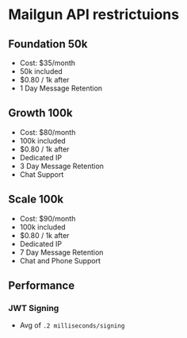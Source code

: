 # Mailgun API restrictuions

## Foundation 50k

- Cost: \$35/month
- 50k included
- \$0.80 / 1k after
- 1 Day Message Retention

## Growth 100k

- Cost: \$80/month
- 100k included
- \$0.80 / 1k after
- Dedicated IP
- 3 Day Message Retention
- Chat Support

## Scale 100k

- Cost: \$90/month
- 100k included
- \$0.80 / 1k after
- Dedicated IP
- 7 Day Message Retention
- Chat and Phone Support

## Performance

### JWT Signing

- Avg of `.2 milliseconds/signing`
